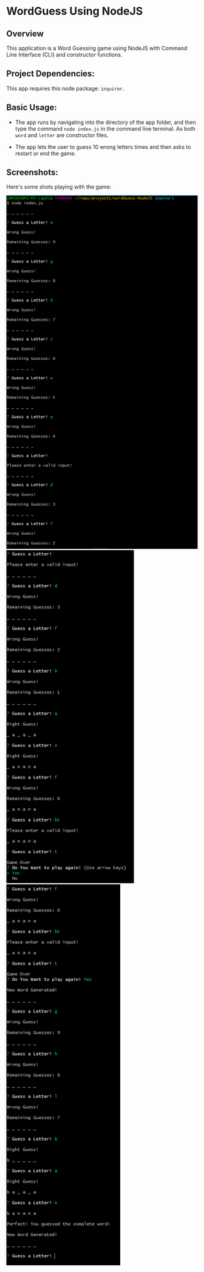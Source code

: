 # WordGuess Using NodeJS

## Overview
This application is a Word Guessing game using NodeJS with Command Line Interface (CLI) and constructor functions.

## Project Dependencies:
This app requires this node package: `inquirer`.

## Basic Usage:
* The app runs by navigating into the directory of the app folder, and then type the command  `node index.js` in the command line terminal. As both `word` and `letter` are constructor files.

* The app lets the user to guess 10 wrong letters times and then asks to restart or end the game.

## Screenshots:
Here's some shots playing with the game:

![App Example1](./images/example1.png)
<br/>
![App Example2](./images/example2.png)
![App Example3](./images/example3.png)

